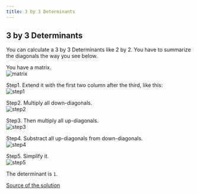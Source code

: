 ```yaml
---
title: 3 by 3 Determinants
---
```

## 3 by 3 Determinants

You can calculate a 3 by 3 Determinants like 2 by 2. You have to summarize the diagonals the way you see below.

You have a matrix.  
![matrix](http://www.purplemath.com/modules/matrices/determ15.gif)

Step1. Extend it with the first two column after the third, like this:  
![step1](http://www.purplemath.com/modules/matrices/determ10.gif)

Step2. Multiply all down-diagonals.  
![step2](http://www.purplemath.com/modules/matrices/determ11.gif)

Step3. Then multiply all up-diagonals.  
![step3](http://www.purplemath.com/modules/matrices/determ12.gif)

Step4. Substract all up-diagonals from down-diagonals.  
![step4](http://www.purplemath.com/modules/matrices/determ13.gif)

Step5. Simplify it.  
![step5](http://www.purplemath.com/modules/matrices/determ14.gif)

The determinant is `1`.

[Source of the solution](http://www.purplemath.com/modules/determs2.htm)


